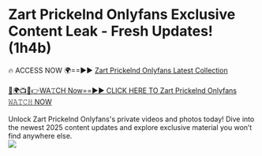 # Zart Prickelnd Onlyfans Exclusive Content Leak - Fresh Updates! (1h4b)

🔥 ACCESS NOW 🌍==►► <a href="https://tinyurl.com/kvy9nzfs" rel="nofollow">Zart Prickelnd Onlyfans Latest Collection</a>
<br><br>
[🔴🌍📺📱👉WA𝚃CH Now==►► CLICK HERE TO Zart Prickelnd Onlyfans 𝚆𝙰𝚃𝙲𝙷 NOW](https://tinyurl.com/kvy9nzfs)
<br><br>
Unlock Zart Prickelnd Onlyfans's private videos and photos today! Dive into the newest 2025 content updates and explore exclusive material you won’t find anywhere else.
<br>
<a href="https://tinyurl.com/kvy9nzfs" rel="nofollow" data-target="animated-image.originalLink"><img src="https://camo.githubusercontent.com/8a4f000d20f83aca3bf7ec5f350d767afa0574a8a352519fd8cfa583a6f93a33/68747470733a2f2f692e696d6775722e636f6d2f644a486b345a712e676966" data-canonical-src="https://i.imgur.com/dJHk4Zq.gif" style="max-width: 100%; display: inline-block;" data-target="animated-image.originalImage"></a>
<br>
